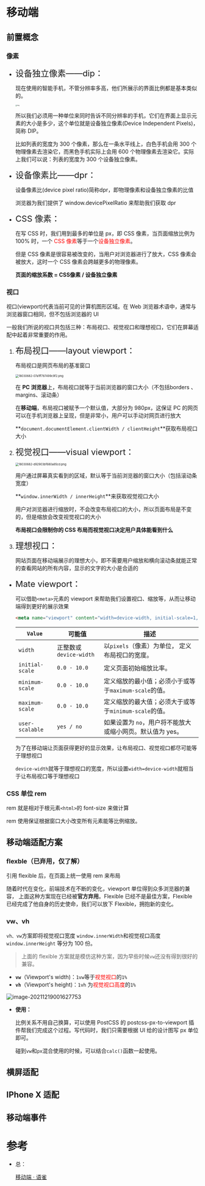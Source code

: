 # 移动端

## 前置概念

### 像素

+ <span style="font-size:22px">设备独立像素——dip：</span>

    现在使用的智能手机，不管分辨率多高，他们所展示的界面比例都是基本类似的。

    <img src="https://www.yuque.com/api/filetransfer/images?url=http%3A%2F%2Fcdn.pannnda.com%2Fcourse%2Fmobile%2Fassets%2Fdip2.png&sign=a8eb6d37036a7196fe57c98a1d1f1469b4724f67b6a86efa58751b0d55fba8df#align=left&display=inline&height=1126&margin=%5Bobject%20Object%5D&originHeight=1126&originWidth=1294&status=done&style=none&width=1294" alt="img" style="zoom: 25%;" />

    所以我们必须用一种单位来同时告诉不同分辨率的手机，它们在界面上显示元素的大小是多少，这个单位就是设备独立像素(Device Independent Pixels)，简称 DIP。

    比如列表的宽度为 300 个像素，那么在一条水平线上，白色手机会用 300 个物理像素去渲染它，而黑色手机实际上会用 600 个物理像素去渲染它。实际上我们可以说：列表的宽度为 300 个设备独立像素。

+ <span style="font-size:22px">设备像素比——dpr：</span>

    设备像素比(device pixel ratio)简称dpr，即物理像素和设备独立像素的比值

    浏览器为我们提供了 window.devicePixelRatio 来帮助我们获取 dpr

+ <span style="font-size:22px">CSS 像素：</span>

    在写 CSS 时，我们用到最多的单位是 px，即 CSS 像素，当页面缩放比例为 100% 时，一个 <span style="color:red">CSS 像素</span>等于一个<span style="color:red">设备独立像素</span>。

    但是 CSS 像素是很容易被改变的，当用户对浏览器进行了放大，CSS 像素会被放大，这时一个 CSS 像素会跨越更多的物理像素。

    **页面的缩放系数 = CSS像素 / 设备独立像素**

### 视口

视口(viewport)代表当前可见的计算机图形区域。在 Web 浏览器术语中，通常与浏览器窗口相同，但不包括浏览器的 UI

一般我们所说的视口共包括三种：布局视口、视觉视口和理想视口，它们在屏幕适配中起着非常重要的作用。

1. <span style="font-size:22px">布局视口——layout viewport：</span>

    布局视口是网页布局的基准窗口

    <img src="https://cdn.nlark.com/yuque/0/2021/png/21635775/1638536360741-8a14c800-11c1-466c-9f0e-531af0e94d1d.png?x-oss-process=image%2Fresize%2Cw_497%2Climit_0" alt="18030682-07a1ff787499c9f2.png" style="zoom:53%;" />

    在 **PC 浏览器**上，布局视口就等于当前浏览器的窗口大小（不包括borders 、margins、滚动条）

    在**移动端**，布局视口被赋予一个默认值，大部分为 980px，这保证 PC 的网页可以在手机浏览器上呈现，但是非常小，用户可以手动对网页进行放大

    **`document.documentElement.clientWidth / clientHeight`**获取布局视口大小

2. <span style="font-size:22px">视觉视口——visual viewport：</span>

    <img src="https://cdn.nlark.com/yuque/0/2021/png/21635775/1638536415726-efb060d7-6a57-46ce-a036-5b169697101c.png?x-oss-process=image%2Fresize%2Cw_500%2Climit_0" alt="18030682-d92903bf680a85cd.png" style="zoom:53%;" />

    用户通过屏幕真实看到的区域，默认等于当前浏览器的窗口大小（包括滚动条宽度）

    **`window.innerWidth / innerHeight`**来获取视觉视口大小

    用户对浏览器进行缩放时，不会改变布局视口的大小，所以页面布局是不变的，但是缩放会改变视觉视口的大小

    **布局视口会限制你的 CSS 布局而视觉视口决定用户具体能看到什么**

3. <span style="font-size:22px">理想视口：</span>

    网站页面在移动端展示的理想大小，即不需要用户缩放和横向滚动条就能正常的查看网站的所有内容，显示的文字的大小是合适的

+ <span style="font-size:22px">Mate viewport：</span>

    可以借助`<meta>`元素的 viewport 来帮助我们设置视口、缩放等，从而让移动端得到更好的展示效果

    ```html
    <meta name="viewport" content="width=device-width, initial-scale=1, maximum-scale=1, minimum-scale=1, user-scalable=no">
    ```

    | `Value`         | 可能值                 | 描述                                                      |
    | --------------- | ---------------------- | --------------------------------------------------------- |
    | `width`         | 正整数或`device-width` | 以`pixels`（像素）为单位， 定义布局视口的宽度。           |
    | `initial-scale` | `0.0 - 10.0`           | 定义页面初始缩放比率。                                    |
    | `minimum-scale` | `0.0 - 10.0`           | 定义缩放的最小值；必须小于或等于`maximum-scale`的值。     |
    | `maximum-scale` | `0.0 - 10.0`           | 定义缩放的最大值；必须大于或等于`minimum-scale`的值。     |
    | `user-scalable` | `yes / no`             | 如果设置为 `no`，用户将不能放大或缩小网页。默认值为 yes。 |

    为了在移动端让页面获得更好的显示效果，让布局视口、视觉视口都尽可能等于理想视口

    `device-width`就等于理想视口的宽度，所以设置`width=device-width`就相当于让布局视口等于理想视口

### CSS 单位 rem

rem 就是相对于根元素`<html>`的 font-size 来做计算

rem 使用保证根据窗口大小改变所有元素能等比例缩放。



## 移动端适配方案

### flexble（已弃用，仅了解）

引用 flexible 后，在页面上统一使用 rem 来布局

随着时代在变化，前端技术在不断的变化，viewport 单位得到众多浏览器的兼容， 上面这种方案现在已经被**官方弃用**。Flexible 已经不是最佳方案，Flexible 已经完成了他自身的历史使命，我们可以放下 Flexible，拥抱新的变化。

### vw、vh

`vh、vw`方案即将视觉视口宽度 `window.innerWidth`和视觉视口高度 `window.innerHeight` 等分为 100 份。

> 上面的 flexible 方案就是模仿这种方案，因为早些时候`vw`还没有得到很好的兼容。

+ **`vw`**（Viewport's width)：`1vw`等于<span style="color:red">视觉视口</span>的`1%`
+ **`vh`**（Viewport's height)：`1vh` 为<span style="color:red">视觉视口高度</span>的`1%`

![image-20211219001627753](https://gitee.com/ethereal-bang/images/raw/master/20211219001634.png)

+ **使用：**

    比例关系不用自己换算，可以使用 PostCSS 的 postcss-px-to-viewport 插件帮我们完成这个过程。写代码时，我们只需要根据 UI 给的设计图写 px 单位即可。

    碰到`vw`和`px`混合使用的时候，可以结合`calc()`函数一起使用。



## 横屏适配



## IPhone X 适配



## 移动端事件





# 参考

+ 总：

    [移动端 · 语雀](https://www.yuque.com/ldfgqb/fpkor3/vhuagw)